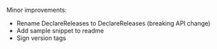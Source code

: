 Minor improvements:
- Rename DeclareReleases to DeclareReleases (breaking API change)
- Add sample snippet to readme
- Sign version tags


